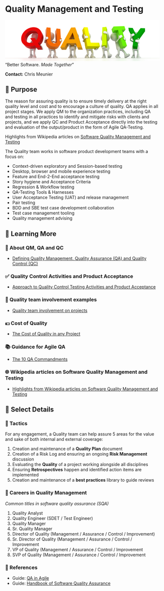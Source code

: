 # Quality Management and Testing

![Teamwork](images/quality_team.jpg)
“Better Software. _Made Together_”

**Contact:** Chris Meunier

## :round_pushpin: Purpose

The reason for assuring quality is to
ensure timely delivery at the right quality level
and cost and to encourage a culture of quality.
QA applies in all project stages.
We apply QM to the organization practices, including QA and testing in
all practices to identify and mitigate risks with clients and projects,
and we apply QC and Product Acceptance directly into
the testing and evaluation of the output/product in the form of Agile QA-Testing.

Highlights from Wikipedia articles on [Software Quality Management and Testing](quality_wiki.md)

The Quality team works in software product development teams with a focus on:

- Context-driven exploratory and Session-based testing
- Desktop, browser and mobile experience testing
- Feature and End-2-End acceptance testing
- Story hygiene and Acceptance Criteria
- Regression & Workflow testing
- QA-Testing Tools & Harnesses
- User Acceptance Testing (UAT) and release management
- Pair testing
- BDD and SBE test case development collaboration
- Test case management tooling
- Quality management advising

## :key: Learning More

### :open_file_folder: About QM, QA and QC
- [Defining Quality Management, Quality Assurance (QA) and Quality Control (QC)](qm_qa_qc.md)

### :white_check_mark: Quality Control Activities and Product Acceptance
- [Approach to Quality Control Testing Activities and Product Acceptance](qc_product_acceptance.md)

### :card_index: Quality team involvement examples
- [Quality team involvement on projects](team_examples.md)

### :dollar: Cost of Quality
- [The Cost of Quality in any Project](cost_of_quality.md)

### :books: Guidance for Agile QA
- [The 10 QA Commandments](10_commandments.md)

### :globe_with_meridians: Wikipedia articles on Software Quality Management and Testing
- [Highlights from Wikipedia articles on Software Quality Management and Testing](quality_wiki.md)

## :page_with_curl: Select Details

### :pencil: Tactics

For any engagement, a Quality team can help assure 5 areas
for the value and sake of both internal and external coverage:

1. Creation and maintenance of a **Quality Plan** document
2. Creation of a Risk Log and ensuring an ongoing **Risk Management** discussion
3. Evaluating the **Quality** of a project working alongside all disciplines
4. Ensuring **Retrospectives** happen and identified action items are implemented
5. Creation and maintenance of a **best practices** library to guide reviews

### :rocket: Careers in Quality Management

_Common titles in software quality assurance (SQA)_
1. Quality Analyst
2. Quality Engineer (SDET / Test Engineer)
3. Quality Manager
4. Sr. Quality Manager
5. Director of Quality (Management / Assurance / Control / Improvement)
6. Sr. Director of Quality (Management / Assurance / Control / Improvement
7. VP of Quality (Management / Assurance / Control / Improvement
8. SVP of Quality (Management / Assurance / Control / Improvement

### :green_book: References
- Guide: [QA in Agile](http://www.intelliware.com/qa-in-an-agile-environment/)
- Guide: [Handbook of Software Quality Assurance](https://www.amazon.com/Handbook-Software-Quality-Assurance-Fourth/dp/1596931868)
